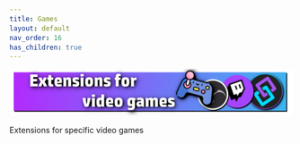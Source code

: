 ```yaml
---
title: Games
layout: default
nav_order: 16
has_children: true
---
```


![Image](assets/media/games_title.png)

Extensions for specific video games

